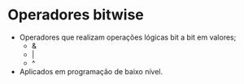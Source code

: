 # Operadores bitwise

- Operadores que realizam operações lógicas bit a bit em valores;
  - &
  - |
  - ^
- Aplicados em programação de baixo nível.
